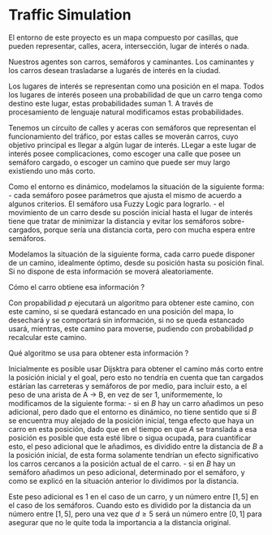 # Traffic Simulation

El entorno de este proyecto es un mapa compuesto por casillas, que pueden representar, calles, acera, intersección, lugar de interés o nada.

Nuestros agentes son carros, semáforos y caminantes. Los caminantes y los carros desean trasladarse a lugarés de interés en la ciudad. 

Los lugares de interés se representan como una posición en el mapa. Todos los lugares de interés poseen una probabilidad de que un carro tenga como destino este lugar, estas probabilidades suman $1$. A través de procesamiento de lenguaje natural modificamos estas probabilidades.

Tenemos un circuito de calles y aceras con semáforos que representan el funcionamiento del tráfico, por estas calles se moverán carros, cuyo objetivo principal es llegar a algún lugar de interés. LLegar a este lugar de interés posee complicaciones, como escoger una calle que posee un semáforo cargado, o escoger un camino que puede ser muy largo existiendo uno más corto. 

Como el entorno es dinámico, modelamos la situación de la siguiente forma:
	- cada semáforo posee parámetros que ajusta el mismo de acuerdo a algunos criterios. El semáforo usa Fuzzy Logic para lograrlo.
	- el movimiento de un carro desde su posción inicial hasta el lugar de interés tiene que tratar de minimizar la distancia y evitar los semáforos sobre-cargados, porque sería una distancia corta, pero con mucha espera entre semáforos. 

Modelamos la situación de la siguiente forma, cada carro puede disponer de un camino, idealmente óptimo, desde su posición hasta su posición final. Si no dispone de esta información se moverá aleatoriamente. 

Cómo el carro obtiene esa información ?

Con propabilidad $p$ ejecutará un algoritmo para obtener este camino, con este camino, si se quedará estancado en una posición del mapa, lo desechará y se comportará sin información, si no se queda estancado usará, mientras, este camino para moverse, pudiendo con probabilidad $p$ recalcular este camino.

Qué algoritmo se usa para obtener esta información ?

Inicialmente es posible usar Dijsktra para obtener el camino más corto entre la posición inicial y el goal, pero esto no tendría en cuenta que tan cargados estárían las carreteras y semáforos de por medio, para incluir esto, a el peso de una arista de A -> B, en vez de ser $1$, uniformemente, lo modificamos de la siguiente forma:
	- si en $B$ hay un carro añadimos un peso adicional, pero dado que el entorno es dinámico, no tiene sentido que si $B$ se encuentra muy alejado de la posición inicial, tenga efecto que haya un carro en esta posición, dado que en el tiempo en que $A$ se translada a esa posición es posible que esta esté libre o sigua ocupada, para cuantificar esto, el peso adicional que le añadimos, es dividido entre la distancia de $B$ a la posición inicial, de esta forma solamente tendrían un efecto significativo los carros cercanos a la posición actual de el carro.
	- si en $B$ hay un semáforo añadimos un peso adicional, determinado por el semáforo, y como se explicó en la situación anterior lo dividimos por la distancia.
	
Este peso adicional es $1$ en el caso de un carro, y un número entre $[1, 5]$ en el caso de los semáforos. Cuando esto es dividido por la distancia da un número entre $[1, 5]$, pero una vez que $d \geq 5$ será un número entre $[0, 1]$ para asegurar que no le quite toda la importancia a la distancia original.
	  
